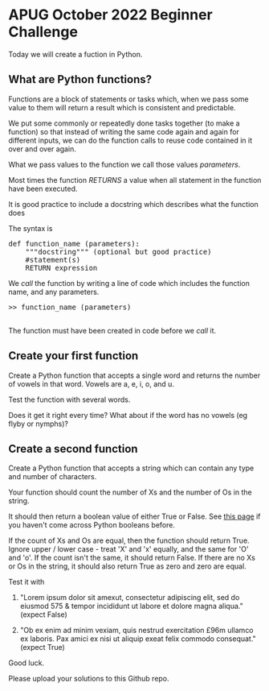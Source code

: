 # APUG October 2022 Beginner Challenge

Today we will create a fuction in Python. 

## What are Python functions?

Functions are a block of statements or tasks which, when we pass some value to them will return a result which is consistent and predictable. 

We put some commonly or repeatedly done tasks together (to make a function) so that instead of writing the same code again and again for different inputs, we can do the function calls to reuse code contained in it over and over again. 

What we pass values to the function we call those values _parameters_.

Most times the function _RETURNS_ a value when all statement in the function have been executed. 

It is good practice to include a docstring which describes what the function does

The syntax is
<pre>
def function_name (parameters):
	"""docstring""" (optional but good practice)
	#statement(s)
	RETURN expression
</pre>


We _call_ the function by writing a line of code which includes the function name, and any parameters. 

<pre>
>> function_name (parameters)
	</pre>
The function must have been created in code before we _call_ it. 


## Create your first function

Create a Python function that accepts a single word and returns the number of vowels in that word. Vowels are a, e, i, o, and u. 

Test the function with several words. 

Does it get it right every time? What about if the word has no vowels (eg flyby or nymphs)?

## Create a second function
Create a Python function that accepts a string which can contain any type and number of characters. 

Your function should count the number of Xs and the number of Os in the string. 

It should then return a boolean value of either True or False. See [this page](https://pythonguides.com/python-booleans/) if you haven't come across Python booleans before. 

If the count of Xs and Os are equal, then the function should return True. Ignore upper / lower case - treat 'X' and 'x' equally, and the same for 'O' and 'o'. If the count isn't the same, it should return False. If there are no Xs or Os in the string, it should also return True as zero and zero are equal.

Test it with 

1. "Lorem ipsum dolor sit amexut, consectetur adipiscing elit, sed do eiusmod 575 & tempor incididunt ut labore et dolore magna aliqua." (expect False)

2. "Ob ex enim ad minim vexiam, quis nestrud exercitation £96m ullamco ex laboris. Pax amici ex nisi ut aliquip exeat felix commodo consequat." (expect True)



Good luck.

Please upload your solutions to this Github repo. 
